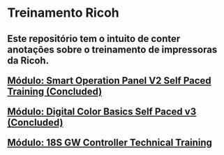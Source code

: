 <H1>Treinamento Ricoh
<H2>Este repositório tem o intuito de conter anotações sobre o treinamento de impressoras da Ricoh.




<p>

<a href="Smart Operation Panel V2 Self Paced Training.md">Módulo: Smart Operation Panel V2 Self Paced Training (Concluded)</a>
<p>
<a href="Digital Color Basics Self Paced v3.md">Módulo: Digital Color Basics Self Paced v3 (Concluded)</a>
<p>
<a href="18S GW Controller Technical Training.md">Módulo: 18S GW Controller Technical Training</a>